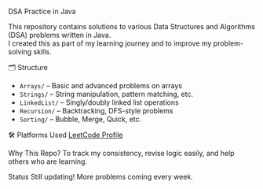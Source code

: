 DSA Practice in Java 

This repository contains solutions to various Data Structures and Algorithms (DSA) problems written in Java.  
I created this as part of my learning journey and to improve my problem-solving skills.

🗂️ Structure
- `Arrays/` – Basic and advanced problems on arrays
- `Strings/` – String manipulation, pattern matching, etc.
- `LinkedList/` – Singly/doubly linked list operations
- `Recursion/` – Backtracking, DFS-style problems
- `Sorting/` – Bubble, Merge, Quick, etc.

🛠 Platforms Used
[LeetCode Profile](https://leetcode.com/Mudita-Singh/)

Why This Repo?
To track my consistency, revise logic easily, and help others who are learning.

Status
Still updating! More problems coming every week.
